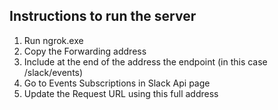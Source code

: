 ## Instructions to run the server
1. Run ngrok.exe
1. Copy the Forwarding address
1. Include at the end of the address the endpoint (in this case /slack/events)
1. Go to Events Subscriptions in Slack Api page
1. Update the Request URL using this full address
